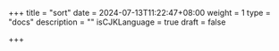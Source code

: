 +++
title = "sort"
date = 2024-07-13T11:22:47+08:00
weight = 1
type = "docs"
description = ""
isCJKLanguage = true
draft = false

+++

